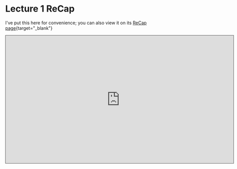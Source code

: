 # Lecture 1 ReCap

I've put this here for convenience; you can also view it on its [ReCap page](https://campus.recap.ncl.ac.uk/Panopto/Pages/Viewer.aspx?id=54bee845-9f8c-42db-a991-ab02014b0b71){target="_blank"}

<iframe src="https://campus.recap.ncl.ac.uk/Panopto/Pages/Embed.aspx?id=54bee845-9f8c-42db-a991-ab02014b0b71&v=1" width="720" height="405" style="padding: 0px; border: 1px solid #464646;" frameborder="0" allowfullscreen allow="autoplay"></iframe>